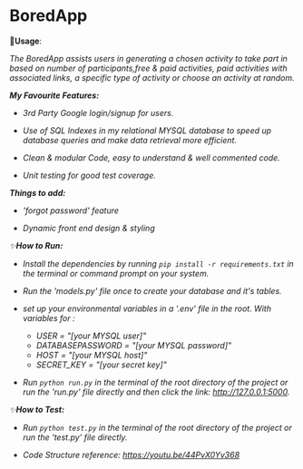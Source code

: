 # BoredApp
 

🚀<b>Usage</b>:

<i>The BoredApp assists users in generating a chosen activity to take part in based on number of participants,free & paid activities, paid activities with associated links, a specific type of activity or choose an activity at random.
            

<b>My Favourite Features:</b>

- 3rd Party Google login/signup for users.

- Use of SQL Indexes in my relational MYSQL database to speed up database queries and make data retrieval more efficient.

- Clean & modular Code, easy to understand & well commented code.

- Unit testing for good test coverage.

<b>Things to add:</b>

- 'forgot password' feature

- Dynamic front end design & styling





✨<b>How to Run:</b>

* Install the dependencies by running `pip install -r requirements.txt` in the terminal or command prompt on your system.

* Run the 'models.py' file once to create your database and it's tables.

* set up your environmental variables in a '.env' file in the root. With variables for :
  * USER = "[your MYSQL user]"
  * DATABASEPASSWORD = "[your MYSQL password]"  
  * HOST = "[your MYSQL host]" 
  * SECRET_KEY = "[your secret key]"

* Run `python run.py` in the terminal of the root directory of the project or run the 'run.py' file directly and then click the link: http://127.0.0.1:5000.






✨<b>How to Test:</b>

* Run `python test.py` in the terminal of the root directory of the project or run the 'test.py' file directly.

* Code Structure reference: https://youtu.be/44PvX0Yv368
